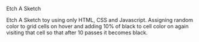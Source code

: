 Etch A Sketch

Etch A Sketch toy using only HTML, CSS and Javascript. 
Assigning random color to grid cells on hover and adding 10% of black to cell color on again visiting that cell so that after 10 passes it becomes black.
